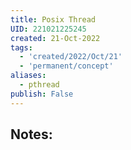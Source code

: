 ```yaml
---
title: Posix Thread
UID: 221021225245
created: 21-Oct-2022
tags:
  - 'created/2022/Oct/21'
  - 'permanent/concept'
aliases:
  - pthread
publish: False
---
```

## Notes:




